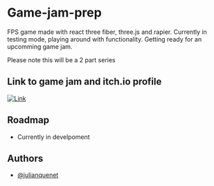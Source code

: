 
# Game-jam-prep

FPS game made with react three fiber, three.js and rapier. Currently in testing mode, playing around with functionality. Getting ready for an upcomming game jam. 

Please note this will be a 2 part series


## Link to game jam and itch.io profile


[![Link](https://img.shields.io/badge/7dfps-link-red)](https://itch.io/jam/7dfps)




## Roadmap

- Currently in develpoment 


## Authors

- [@julianquenet](https://github.com/JulianQuenet)
